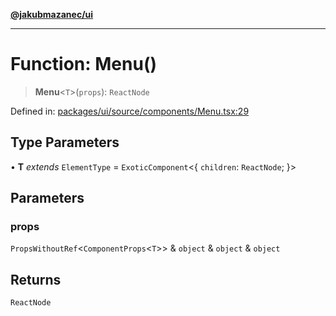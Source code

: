 [**@jakubmazanec/ui**](../README.md)

---

# Function: Menu()

> **Menu**\<`T`\>(`props`): `ReactNode`

Defined in:
[packages/ui/source/components/Menu.tsx:29](https://github.com/jakubmazanec/tools/blob/7c5f40d811171692b72a47160bc33d644201b16a/packages/ui/source/components/Menu.tsx#L29)

## Type Parameters

• **T** _extends_ `ElementType` = `ExoticComponent`\<\{ `children`: `ReactNode`; \}\>

## Parameters

### props

`PropsWithoutRef`\<`ComponentProps`\<`T`\>\> & `object` & `object` & `object`

## Returns

`ReactNode`
